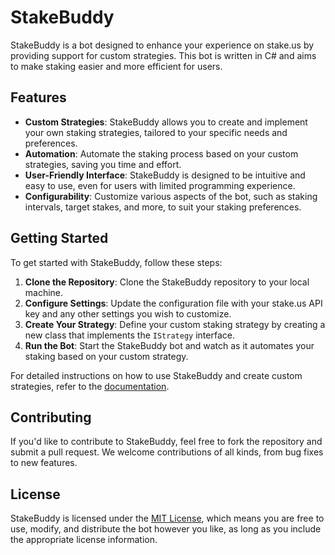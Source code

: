 # StakeBuddy

StakeBuddy is a bot designed to enhance your experience on stake.us by providing support for custom strategies. This bot is written in C# and aims to make staking easier and more efficient for users.

## Features

- **Custom Strategies**: StakeBuddy allows you to create and implement your own staking strategies, tailored to your specific needs and preferences.
- **Automation**: Automate the staking process based on your custom strategies, saving you time and effort.
- **User-Friendly Interface**: StakeBuddy is designed to be intuitive and easy to use, even for users with limited programming experience.
- **Configurability**: Customize various aspects of the bot, such as staking intervals, target stakes, and more, to suit your staking preferences.

## Getting Started

To get started with StakeBuddy, follow these steps:

1. **Clone the Repository**: Clone the StakeBuddy repository to your local machine.
2. **Configure Settings**: Update the configuration file with your stake.us API key and any other settings you wish to customize.
3. **Create Your Strategy**: Define your custom staking strategy by creating a new class that implements the `IStrategy` interface.
4. **Run the Bot**: Start the StakeBuddy bot and watch as it automates your staking based on your custom strategy.

For detailed instructions on how to use StakeBuddy and create custom strategies, refer to the [documentation](link_to_documentation).

## Contributing

If you'd like to contribute to StakeBuddy, feel free to fork the repository and submit a pull request. We welcome contributions of all kinds, from bug fixes to new features.

## License

StakeBuddy is licensed under the [MIT License](link_to_license), which means you are free to use, modify, and distribute the bot however you like, as long as you include the appropriate license information.

